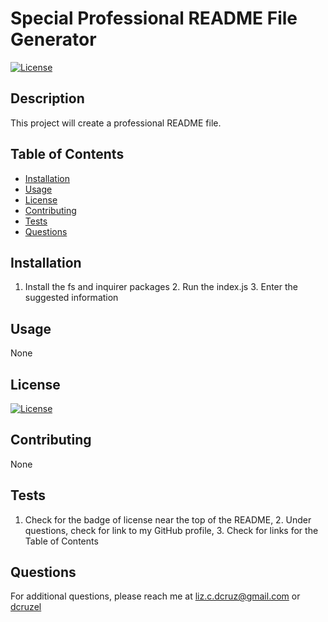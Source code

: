 # Special Professional README File Generator
[![License](https://img.shields.io/badge/License-EPL_1.0-red.svg)](https://opensource.org/licenses/EPL-1.0)
## Description
This project will create a professional README file.
## Table of Contents
- [Installation](#installation)
- [Usage](#usage)
- [License](#license)
- [Contributing](#contributing)
- [Tests](#tests)
- [Questions](#questions)
## Installation
1. Install the fs and inquirer packages 2. Run the index.js 3. Enter the suggested information
## Usage
None
## License
[![License](https://img.shields.io/badge/License-EPL_1.0-red.svg)](https://opensource.org/licenses/EPL-1.0)
## Contributing
None

## Tests
1. Check for the badge of license near the top of the README, 2. Under questions, check for link to my GitHub profile, 3. Check for links for the Table of Contents
## Questions
For additional questions, please reach me at liz.c.dcruz@gmail.com or [dcruzel](https://github.com/dcruzel)